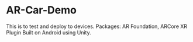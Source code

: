 # AR-Car-Demo
This is to test and deploy to devices.
Packages: AR Foundation, ARCore XR Plugin
Built on Android using Unity.
